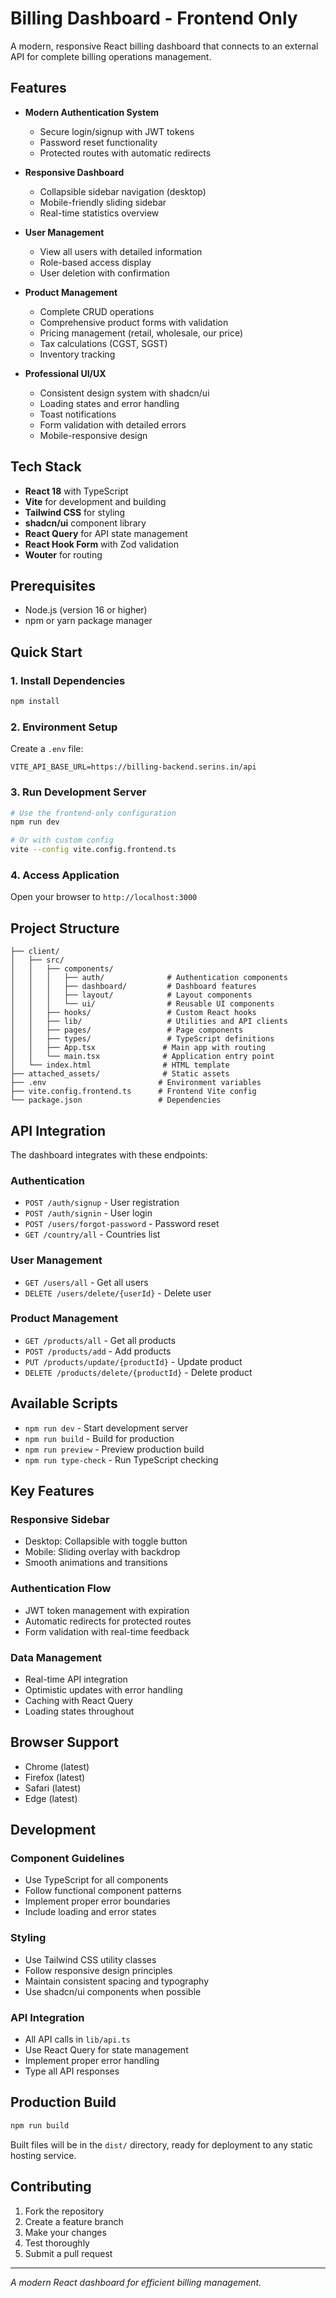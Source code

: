 # Billing Dashboard - Frontend Only

A modern, responsive React billing dashboard that connects to an external API for complete billing operations management.

## Features

- **Modern Authentication System**
  - Secure login/signup with JWT tokens
  - Password reset functionality
  - Protected routes with automatic redirects

- **Responsive Dashboard**
  - Collapsible sidebar navigation (desktop)
  - Mobile-friendly sliding sidebar
  - Real-time statistics overview

- **User Management**
  - View all users with detailed information
  - Role-based access display
  - User deletion with confirmation

- **Product Management**
  - Complete CRUD operations
  - Comprehensive product forms with validation
  - Pricing management (retail, wholesale, our price)
  - Tax calculations (CGST, SGST)
  - Inventory tracking

- **Professional UI/UX**
  - Consistent design system with shadcn/ui
  - Loading states and error handling
  - Toast notifications
  - Form validation with detailed errors
  - Mobile-responsive design

## Tech Stack

- **React 18** with TypeScript
- **Vite** for development and building
- **Tailwind CSS** for styling
- **shadcn/ui** component library
- **React Query** for API state management
- **React Hook Form** with Zod validation
- **Wouter** for routing

## Prerequisites

- Node.js (version 16 or higher)
- npm or yarn package manager

## Quick Start

### 1. Install Dependencies
```bash
npm install
```

### 2. Environment Setup
Create a `.env` file:
```env
VITE_API_BASE_URL=https://billing-backend.serins.in/api
```

### 3. Run Development Server
```bash
# Use the frontend-only configuration
npm run dev

# Or with custom config
vite --config vite.config.frontend.ts
```

### 4. Access Application
Open your browser to `http://localhost:3000`

## Project Structure

```
├── client/
│   ├── src/
│   │   ├── components/
│   │   │   ├── auth/              # Authentication components
│   │   │   ├── dashboard/         # Dashboard features
│   │   │   ├── layout/            # Layout components
│   │   │   └── ui/                # Reusable UI components
│   │   ├── hooks/                 # Custom React hooks
│   │   ├── lib/                   # Utilities and API clients
│   │   ├── pages/                 # Page components
│   │   ├── types/                 # TypeScript definitions
│   │   ├── App.tsx               # Main app with routing
│   │   └── main.tsx              # Application entry point
│   └── index.html                # HTML template
├── attached_assets/              # Static assets
├── .env                         # Environment variables
├── vite.config.frontend.ts      # Frontend Vite config
└── package.json                 # Dependencies
```

## API Integration

The dashboard integrates with these endpoints:

### Authentication
- `POST /auth/signup` - User registration
- `POST /auth/signin` - User login
- `POST /users/forgot-password` - Password reset
- `GET /country/all` - Countries list

### User Management
- `GET /users/all` - Get all users
- `DELETE /users/delete/{userId}` - Delete user

### Product Management
- `GET /products/all` - Get all products
- `POST /products/add` - Add products
- `PUT /products/update/{productId}` - Update product
- `DELETE /products/delete/{productId}` - Delete product

## Available Scripts

- `npm run dev` - Start development server
- `npm run build` - Build for production
- `npm run preview` - Preview production build
- `npm run type-check` - Run TypeScript checking

## Key Features

### Responsive Sidebar
- Desktop: Collapsible with toggle button
- Mobile: Sliding overlay with backdrop
- Smooth animations and transitions

### Authentication Flow
- JWT token management with expiration
- Automatic redirects for protected routes
- Form validation with real-time feedback

### Data Management
- Real-time API integration
- Optimistic updates with error handling
- Caching with React Query
- Loading states throughout

## Browser Support

- Chrome (latest)
- Firefox (latest)
- Safari (latest)
- Edge (latest)

## Development

### Component Guidelines
- Use TypeScript for all components
- Follow functional component patterns
- Implement proper error boundaries
- Include loading and error states

### Styling
- Use Tailwind CSS utility classes
- Follow responsive design principles
- Maintain consistent spacing and typography
- Use shadcn/ui components when possible

### API Integration
- All API calls in `lib/api.ts`
- Use React Query for state management
- Implement proper error handling
- Type all API responses

## Production Build

```bash
npm run build
```

Built files will be in the `dist/` directory, ready for deployment to any static hosting service.

## Contributing

1. Fork the repository
2. Create a feature branch
3. Make your changes
4. Test thoroughly
5. Submit a pull request

---

*A modern React dashboard for efficient billing management.*